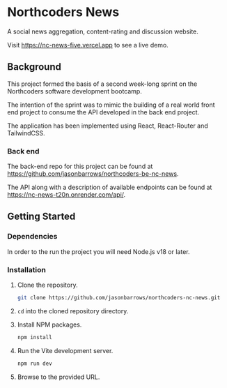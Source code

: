 # Northcoders News

A social news aggregation, content-rating and discussion website.

Visit https://nc-news-five.vercel.app to see a live demo.

## Background
This project formed the basis of a second week-long sprint on the Northcoders software development bootcamp.

The intention of the sprint was to mimic the building of a real world front end project to consume the API developed in the back end project.

The application has been implemented using React, React-Router and TailwindCSS.

### Back end

The back-end repo for this project can be found at https://github.com/jasonbarrows/northcoders-be-nc-news.

The API along with a description of available endpoints can be found at https://nc-news-t20n.onrender.com/api/.

## Getting Started

### Dependencies

In order to the run the project you will need Node.js v18 or later.

### Installation

1.  Clone the repository.
    ``` bash
    git clone https://github.com/jasonbarrows/northcoders-nc-news.git
    ```
2.  `cd` into the cloned repository directory.

3.  Install NPM packages.
    ``` bash
    npm install
    ```
4.  Run the Vite development server.
    ``` bash
    npm run dev
    ```
5.  Browse to the provided URL.